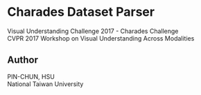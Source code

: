 # Charades Dataset Parser
Visual Understanding Challenge 2017 - Charades Challenge  
CVPR 2017 Workshop on Visual Understanding Across Modalities


## Author 
PIN-CHUN, HSU  
National Taiwan University
